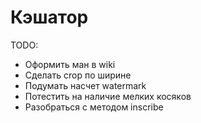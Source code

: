 Кэшатор
=========

TODO:
- Оформить ман в wiki
- Сделать crop по ширине
- Подумать насчет watermark
- Потестить на наличие мелких косяков
- Разобраться с методом inscribe

